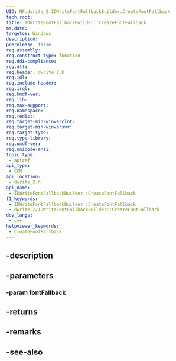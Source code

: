```yaml
---
UID: NF:dwrite_2.IDWriteFontFallbackBuilder.CreateFontFallback
tech.root: 
title: IDWriteFontFallbackBuilder::CreateFontFallback
ms.date: 
targetos: Windows
description: 
prerelease: false
req.assembly: 
req.construct-type: function
req.ddi-compliance: 
req.dll: 
req.header: dwrite_2.h
req.idl: 
req.include-header: 
req.irql: 
req.kmdf-ver: 
req.lib: 
req.max-support: 
req.namespace: 
req.redist: 
req.target-min-winverclnt: 
req.target-min-winversvr: 
req.target-type: 
req.type-library: 
req.umdf-ver: 
req.unicode-ansi: 
topic_type:
 - apiref
api_type:
 - COM
api_location:
 - dwrite_2.h
api_name:
 - IDWriteFontFallbackBuilder::CreateFontFallback
f1_keywords:
 - IDWriteFontFallbackBuilder::CreateFontFallback
 - dwrite_2/IDWriteFontFallbackBuilder::CreateFontFallback
dev_langs:
 - c++
helpviewer_keywords:
 - CreateFontFallback
---
```


## -description

## -parameters

### -param fontFallback

## -returns

## -remarks

## -see-also

